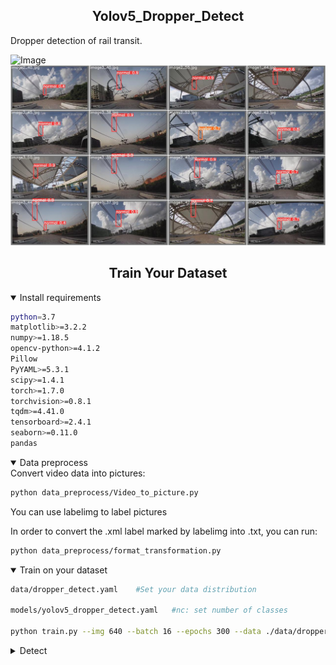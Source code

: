 

## <div align="center">Yolov5_Dropper_Detect</div>
Dropper detection of rail transit.

![Image](https://github.com/geng961/Yolov5_Dropper_Detect/blob/master/runs/detect/exp33/3%20(1).gif)
![Image](https://github.com/geng961/Yolov5_Dropper_Detect/blob/master/runs/train/exp/val_batch0_pred.jpg)





## <div align="center">Train Your Dataset</div>

<details open>
<summary>Install requirements</summary>


<!-- $ sudo apt update && apt install -y libgl1-mesa-glx libsm6 libxext6 libxrender-dev -->

```bash
python=3.7
matplotlib>=3.2.2
numpy>=1.18.5
opencv-python>=4.1.2
Pillow
PyYAML>=5.3.1
scipy>=1.4.1
torch>=1.7.0
torchvision>=0.8.1
tqdm>=4.41.0
tensorboard>=2.4.1
seaborn>=0.11.0
pandas
```

</details>

<details open>
<summary>Data preprocess</summary>
Convert video data into pictures:
<!-- $ sudo apt update && apt install -y libgl1-mesa-glx libsm6 libxext6 libxrender-dev -->

```bash
python data_preprocess/Video_to_picture.py
```

You can use labelimg to label pictures

In order to convert the .xml label marked by labelimg into .txt, you can run:

```bash
python data_preprocess/format_transformation.py
```

</details>



<details open>
<summary>Train on your dataset</summary>

```bash
data/dropper_detect.yaml    #Set your data distribution

models/yolov5_dropper_detect.yaml   #nc: set number of classes

python train.py --img 640 --batch 16 --epochs 300 --data ./data/dropper_detect.yaml --cfg ./models/yolov5_dropper_detect.yaml --weights ./weights/yolov5s.pt --device 1    #You can change to Yolov5l, Yolov5m and Yolov5x models. You need to download the pretraining weights.
```





</details>

<details>
<summary>Detect</summary>

```bash
python detect.py --source ./data/images/  --weights ./weights/best.pt --output inference/output/1_img/ --device 1
```



</details>  


